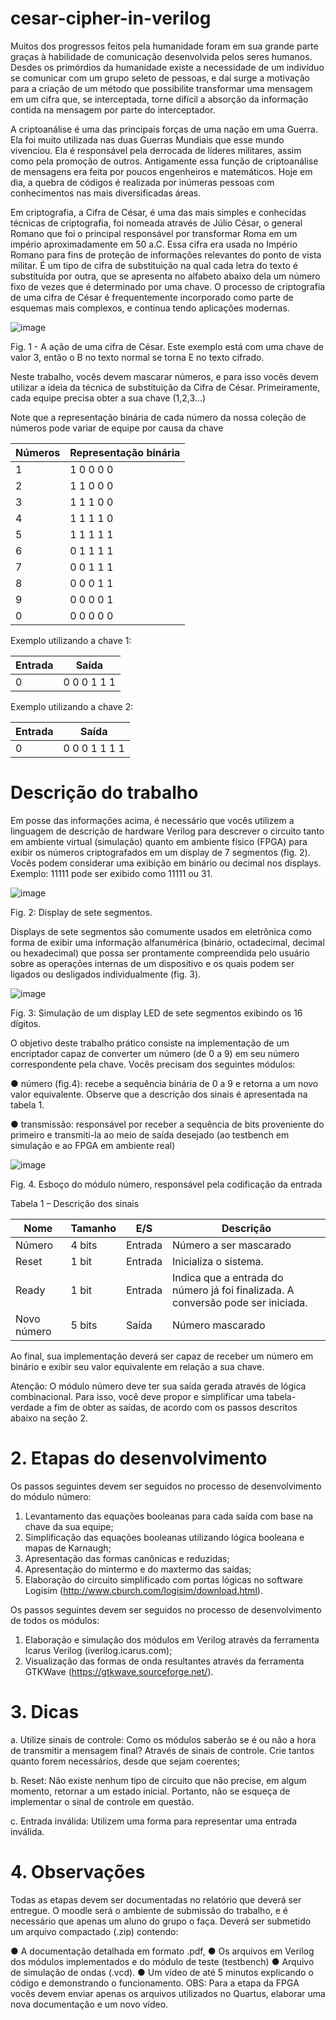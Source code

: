 # cesar-cipher-in-verilog

Muitos dos progressos feitos pela humanidade foram em sua grande parte graças à habilidade de comunicação desenvolvida pelos seres humanos. Desdes os primórdios da humanidade existe a necessidade de um indivíduo se comunicar com um grupo seleto de pessoas, e daí surge a motivação para a criação de um método que possibilite transformar uma mensagem em um cifra que, se interceptada, torne difícil a absorção da informação contida na mensagem por parte do interceptador. 

A criptoanálise é uma das principais forças de uma nação em uma Guerra. Ela foi muito utilizada nas duas Guerras Mundiais que esse mundo vivenciou. Ela é responsável pela derrocada de líderes militares, assim como pela promoção de outros. Antigamente essa função de criptoanálise de mensagens era feita por poucos engenheiros e matemáticos. Hoje em dia, a quebra de códigos é realizada por inúmeras pessoas com conhecimentos nas mais diversificadas áreas. 

Em criptografia, a Cifra de César, é uma das mais simples e conhecidas técnicas de criptografia, foi nomeada através de Júlio César, o general Romano que foi o principal responsável por transformar Roma em um império aproximadamente em 50 a.C. Essa cifra era usada no Império Romano para fins de proteção de informações relevantes do ponto de vista militar. É um tipo de cifra de substituição na qual cada letra do texto é substituída por outra, que se apresenta no alfabeto abaixo dela um número fixo de vezes que é determinado por uma chave. O processo de criptografia de uma cifra de César é frequentemente incorporado como parte de esquemas mais complexos, e continua tendo aplicações modernas.

![image](https://github.com/mtsfreitas/cesar-cipher-in-verilog/assets/21324690/8bac4cda-0066-4805-81cf-36bdaf75ea09)

Fig. 1 - A ação de uma cifra de César. Este exemplo está com uma chave de valor 3, então o B no texto normal se torna E no texto cifrado. 

Neste trabalho, vocês devem mascarar números, e para isso vocês devem utilizar a ideia da técnica de substituição da Cifra de César. Primeiramente, cada equipe precisa obter a sua chave (1,2,3...)

Note que a representação binária de cada número da nossa coleção de números pode variar de equipe por causa da chave

| Números | Representação binária |
|---------|------------------------|
|    1    | 1 0 0 0 0              |
|    2    | 1 1 0 0 0              |
|    3    | 1 1 1 0 0              |
|    4    | 1 1 1 1 0              |
|    5    | 1 1 1 1 1              |
|    6    | 0 1 1 1 1              |
|    7    | 0 0 1 1 1              |
|    8    | 0 0 0 1 1              |
|    9    | 0 0 0 0 1              |
|    0    | 0 0 0 0 0              |


Exemplo utilizando a chave 1:

| Entrada | Saída       |
|---------|-------------|
|    0    | 0 0 0 1 1 1 |

Exemplo utilizando a chave 2:

| Entrada | Saída         |
|---------|---------------|
|    0    | 0 0 0 1 1 1 1 |

# Descrição do trabalho
Em posse das informações acima, é necessário que vocês utilizem a linguagem de descrição de hardware Verilog para descrever o circuito tanto em ambiente virtual (simulação) quanto em ambiente físico (FPGA) para exibir os números criptografados em um display de 7 segmentos (fig. 2). Vocês podem considerar uma exibição em binário ou decimal nos displays. Exemplo: 11111 pode ser exibido como 11111 ou 31.

![image](https://github.com/mtsfreitas/cesar-cipher-in-verilog/assets/21324690/3324c7fd-deca-4789-a4ab-bbbbbc045263)

Fig. 2: Display de sete segmentos.

Displays de sete segmentos são comumente usados em eletrônica como forma de exibir uma informação alfanumérica (binário, octadecimal, decimal ou hexadecimal) que possa ser prontamente compreendida pelo usuário sobre as operações internas de um dispositivo e os quais podem ser ligados ou desligados individualmente (fig. 3).

![image](https://github.com/mtsfreitas/cesar-cipher-in-verilog/assets/21324690/53da9092-78ec-4703-b9f6-9c57f7d64b58)

Fig. 3: Simulação de um display LED de sete segmentos exibindo os 16 dígitos.

O objetivo deste trabalho prático consiste na implementação de um encriptador capaz de converter um número (de 0 a 9) em seu número correspondente pela chave. Vocês precisam dos seguintes módulos:

● número (fig.4): recebe a sequência binária de 0 a 9 e retorna a um novo
valor equivalente. Observe que a descrição dos sinais é apresentada na
tabela 1.

● transmissão: responsável por receber a sequência de bits proveniente do
primeiro e transmiti-la ao meio de saída desejado (ao testbench em
simulação e ao FPGA em ambiente real)

![image](https://github.com/mtsfreitas/cesar-cipher-in-verilog/assets/21324690/1ae1d70e-9c55-4269-950f-31cef1128622)

Fig. 4. Esboço do módulo número, responsável pela codificação da entrada


Tabela 1 – Descrição dos sinais

| Nome       | Tamanho | E/S     | Descrição                                                 |
|------------|---------|---------|-----------------------------------------------------------|
| Número     | 4 bits  | Entrada | Número a ser mascarado                                    |
| Reset      | 1 bit   | Entrada | Inicializa o sistema.                                    |
| Ready      | 1 bit   | Entrada | Indica que a entrada do número já foi finalizada. A conversão pode ser iniciada. |
| Novo número| 5 bits  | Saída   | Número mascarado                                         |


Ao final, sua implementação deverá ser capaz de receber um número em binário e exibir seu valor equivalente em relação a sua chave. 

Atenção: O módulo número deve ter sua saída gerada através de lógica combinacional. Para isso, você deve propor e simplificar uma tabela-verdade a fim de obter as saídas, de acordo com os passos descritos abaixo na seção 2.

# 2. Etapas do desenvolvimento

Os passos seguintes devem ser seguidos no processo de desenvolvimento do módulo número:

1. Levantamento das equações booleanas para cada saída com base na chave da sua
equipe;
2. Simplificação das equações booleanas utilizando lógica booleana e mapas de Karnaugh;
3. Apresentação das formas canônicas e reduzidas;
4. Apresentação do mintermo e do maxtermo das saídas;
5. Elaboração do circuito simplificado com portas lógicas no software Logisim (http://www.cburch.com/logisim/download.html).

Os passos seguintes devem ser seguidos no processo de desenvolvimento de todos os
módulos:
1. Elaboração e simulação dos módulos em Verilog através da ferramenta Icarus Verilog (iverilog.icarus.com);
2. Visualização das formas de onda resultantes através da ferramenta GTKWave (https://gtkwave.sourceforge.net/).

# 3. Dicas

a. Utilize sinais de controle: Como os módulos saberão se é ou não a hora de transmitir a
mensagem final? Através de sinais de controle. Crie tantos quanto forem necessários, desde que
sejam coerentes;

b. Reset: Não existe nenhum tipo de circuito que não precise, em algum momento, retornar a um
estado inicial. Portanto, não se esqueça de implementar o sinal de controle em questão.

c. Entrada inválida: Utilizem uma forma para representar uma entrada inválida.

# 4. Observações

Todas as etapas devem ser documentadas no relatório que deverá ser entregue. O moodle será o
ambiente de submissão do trabalho, e é necessário que apenas um aluno do grupo o faça. Deverá ser
submetido um arquivo compactado (.zip) contendo:

● A documentação detalhada em formato .pdf,
● Os arquivos em Verilog dos módulos implementados e do módulo de teste (testbench)
● Arquivo de simulação de ondas (.vcd).
● Um vídeo de até 5 minutos explicando o código e demonstrando o funcionamento.
OBS: Para a etapa da FPGA vocês devem enviar apenas os arquivos utilizados no Quartus,
elaborar uma nova documentação e um novo vídeo.


